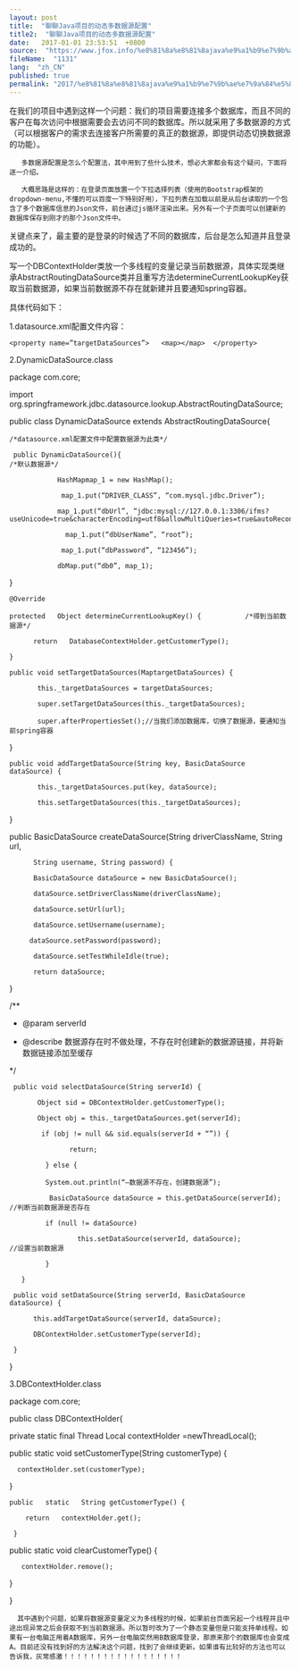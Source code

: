 ```yaml
---
layout: post
title:  "聊聊Java项目的动态多数据源配置"
title2:  "聊聊Java项目的动态多数据源配置"
date:   2017-01-01 23:53:51  +0800
source:  "https://www.jfox.info/%e8%81%8a%e8%81%8ajava%e9%a1%b9%e7%9b%ae%e7%9a%84%e5%8a%a8%e6%80%81%e5%a4%9a%e6%95%b0%e6%8d%ae%e6%ba%90%e9%85%8d%e7%bd%ae.html"
fileName:  "1131"
lang:  "zh_CN"
published: true
permalink: "2017/%e8%81%8a%e8%81%8ajava%e9%a1%b9%e7%9b%ae%e7%9a%84%e5%8a%a8%e6%80%81%e5%a4%9a%e6%95%b0%e6%8d%ae%e6%ba%90%e9%85%8d%e7%bd%ae.html"
---
```


在我们的项目中遇到这样一个问题：我们的项目需要连接多个数据库，而且不同的客户在每次访问中根据需要会去访问不同的数据库。所以就采用了多数据源的方式（可以根据客户的需求去连接客户所需要的真正的数据源，即提供动态切换数据源的功能）。

       多数据源配置是怎么个配置法，其中用到了些什么技术，想必大家都会有这个疑问，下面将逐一介绍。

       大概思路是这样的：在登录页面放置一个下拉选择列表（使用的Bootstrap框架的dropdown-menu,不懂的可以百度一下特别好用），下拉列表在加载以前是从后台读取的一个包含了多个数据库信息的Json文件，前台通过js循环渲染出来。另外有一个子页面可以创建新的数据库保存到刚才的那个Json文件中。

关键点来了，最主要的是登录的时候选了不同的数据库，后台是怎么知道并且登录成功的。

写一个DBContextHolder类放一个多线程的变量记录当前数据源，具体实现类继承AbstractRoutingDataSource类并且重写方法determineCurrentLookupKey获取当前数据源，如果当前数据源不存在就新建并且要通知spring容器。

具体代码如下：

1.datasource.xml配置文件内容：

<bean id=”datasource”  class=”xxxxxxxxxxx.DynamicDataSource”>

    <property name=”targetDataSources”>   <map></map>  </property>

</bean>

2.DynamicDataSource.class

package    com.core;

import org.springframework.jdbc.datasource.lookup.AbstractRoutingDataSource;

public  class  DynamicDataSource    extends    AbstractRoutingDataSource{

    /*datasource.xml配置文件中配置数据源为此类*/

     public DynamicDataSource(){                                                     /*默认数据源*/

                HashMapmap_1 = new HashMap();

                 map_1.put(“DRIVER_CLASS”, “com.mysql.jdbc.Driver”);

                map_1.put(“dbUrl”, “jdbc:mysql://127.0.0.1:3306/ifms?                       useUnicode=true&characterEncoding=utf8&allowMultiQueries=true&autoReconnect=true”);

                  map_1.put(“dbUserName”, “root”);

                 map_1.put(“dbPassword”, “123456”);

                dbMap.put(“db0”, map_1);

}

    @Override

    protected   Object determineCurrentLookupKey() {           /*得到当前数据源*/

          return   DatabaseContextHolder.getCustomerType();

    }

    public void setTargetDataSources(MaptargetDataSources) {

           this._targetDataSources = targetDataSources;

           super.setTargetDataSources(this._targetDataSources);

           super.afterPropertiesSet();//当我们添加数据库，切换了数据源，要通知当前spring容器

   }

    public void addTargetDataSource(String key, BasicDataSource dataSource) {

           this._targetDataSources.put(key, dataSource);

           this.setTargetDataSources(this._targetDataSources);

   }

   public BasicDataSource createDataSource(String driverClassName, String url,

          String username, String password) {

          BasicDataSource dataSource = new BasicDataSource();

          dataSource.setDriverClassName(driverClassName);

          dataSource.setUrl(url);

          dataSource.setUsername(username);

         dataSource.setPassword(password);

          dataSource.setTestWhileIdle(true);

          return dataSource;

 }

/**

* @param serverId

* @describe 数据源存在时不做处理，不存在时创建新的数据源链接，并将新数据链接添加至缓存

*/

     public void selectDataSource(String serverId) {

           Object sid = DBContextHolder.getCustomerType();         

           Object obj = this._targetDataSources.get(serverId);

            if (obj != null && sid.equals(serverId + “”)) {

                   return;

             } else {

             System.out.println(“—数据源不存在，创建数据源”);

              BasicDataSource dataSource = this.getDataSource(serverId);  //判断当前数据源是否存在

             if (null != dataSource)

                     this.setDataSource(serverId, dataSource);                        //设置当前数据源

             }

       }

     public void setDataSource(String serverId, BasicDataSource dataSource) {

          this.addTargetDataSource(serverId, dataSource);

          DBContextHolder.setCustomerType(serverId);

     }

}

3.DBContextHolder.class

package   com.core;

public  class  DBContextHolder{

private   static   final   Thread   Local contextHolder =newThreadLocal();

   public   static   void   setCustomerType(String customerType) {

      contextHolder.set(customerType);

   }

    public   static   String getCustomerType() {

        return   contextHolder.get();

     }

   public   static   void   clearCustomerType() {

       contextHolder.remove();

   }

}

      其中遇到个问题，如果将数据源变量定义为多线程的时候，如果前台页面另起一个线程并且中途出现异常之后会获取不到当前数据源。所以暂时改为了一个静态变量但是只能支持单线程。如果有一台电脑正用着A数据库，另外一台电脑突然用B数据库登录，那原来那个的数据库也会变成A。目前还没有找到好的方法解决这个问题，找到了会继续更新。如果谁有比较好的方法也可以告诉我，灰常感激！！！！！！！！！！！！！！！！！！

